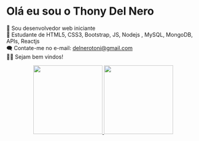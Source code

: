# Olá eu sou o Thony Del Nero
🤖 Sou desenvolvedor web iniciante <br/>
👾 Estudante de HTML5, CSS3, Bootstrap, JS, Nodejs , MySQL, MongoDB, APIs, Reactjs <br/>
🗨️ Contate-me no e-mail: delnerotoni@gmail.com <br/>
🤝🏼 Sejam bem vindos!

<div align="center">
  <a href="https://github.com/delnerotoni">
  <img height="180em" src="https://github-readme-stats.vercel.app/api?username=delnerotoni&show_icons=true&theme=city_lights&include_all_commits=true&count_private=true"/>
  <img height="180em" src="https://github-readme-stats.vercel.app/api/top-langs/?username=delnerotoni&layout=compact&langs_count=7&theme=city_lights"/>
</div>
